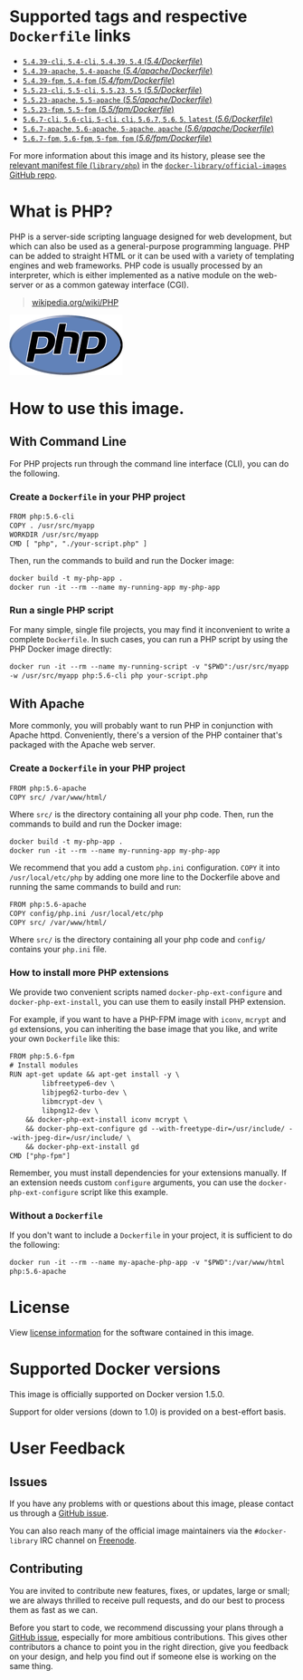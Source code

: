 # Supported tags and respective `Dockerfile` links

-	[`5.4.39-cli`, `5.4-cli`, `5.4.39`, `5.4` (*5.4/Dockerfile*)](https://github.com/docker-library/php/blob/c909cc49a563356927300e12501fd2f86b404b4d/5.4/Dockerfile)
-	[`5.4.39-apache`, `5.4-apache` (*5.4/apache/Dockerfile*)](https://github.com/docker-library/php/blob/c909cc49a563356927300e12501fd2f86b404b4d/5.4/apache/Dockerfile)
-	[`5.4.39-fpm`, `5.4-fpm` (*5.4/fpm/Dockerfile*)](https://github.com/docker-library/php/blob/0d49708c9983607adc23ed09f778caa54b7312f8/5.4/fpm/Dockerfile)
-	[`5.5.23-cli`, `5.5-cli`, `5.5.23`, `5.5` (*5.5/Dockerfile*)](https://github.com/docker-library/php/blob/c909cc49a563356927300e12501fd2f86b404b4d/5.5/Dockerfile)
-	[`5.5.23-apache`, `5.5-apache` (*5.5/apache/Dockerfile*)](https://github.com/docker-library/php/blob/c909cc49a563356927300e12501fd2f86b404b4d/5.5/apache/Dockerfile)
-	[`5.5.23-fpm`, `5.5-fpm` (*5.5/fpm/Dockerfile*)](https://github.com/docker-library/php/blob/0d49708c9983607adc23ed09f778caa54b7312f8/5.5/fpm/Dockerfile)
-	[`5.6.7-cli`, `5.6-cli`, `5-cli`, `cli`, `5.6.7`, `5.6`, `5`, `latest` (*5.6/Dockerfile*)](https://github.com/docker-library/php/blob/c909cc49a563356927300e12501fd2f86b404b4d/5.6/Dockerfile)
-	[`5.6.7-apache`, `5.6-apache`, `5-apache`, `apache` (*5.6/apache/Dockerfile*)](https://github.com/docker-library/php/blob/c909cc49a563356927300e12501fd2f86b404b4d/5.6/apache/Dockerfile)
-	[`5.6.7-fpm`, `5.6-fpm`, `5-fpm`, `fpm` (*5.6/fpm/Dockerfile*)](https://github.com/docker-library/php/blob/0d49708c9983607adc23ed09f778caa54b7312f8/5.6/fpm/Dockerfile)

For more information about this image and its history, please see the [relevant manifest file (`library/php`)](https://github.com/docker-library/official-images/blob/master/library/php) in the [`docker-library/official-images` GitHub repo](https://github.com/docker-library/official-images).

# What is PHP?

PHP is a server-side scripting language designed for web development, but which can also be used as a general-purpose programming language. PHP can be added to straight HTML or it can be used with a variety of templating engines and web frameworks. PHP code is usually processed by an interpreter, which is either implemented as a native module on the web-server or as a common gateway interface (CGI).

> [wikipedia.org/wiki/PHP](http://en.wikipedia.org/wiki/PHP)

![logo](https://raw.githubusercontent.com/docker-library/docs/master/php/logo.png)

# How to use this image.

## With Command Line

For PHP projects run through the command line interface (CLI), you can do the following.

### Create a `Dockerfile` in your PHP project

	FROM php:5.6-cli
	COPY . /usr/src/myapp
	WORKDIR /usr/src/myapp
	CMD [ "php", "./your-script.php" ]

Then, run the commands to build and run the Docker image:

	docker build -t my-php-app .
	docker run -it --rm --name my-running-app my-php-app

### Run a single PHP script

For many simple, single file projects, you may find it inconvenient to write a complete `Dockerfile`. In such cases, you can run a PHP script by using the PHP Docker image directly:

	docker run -it --rm --name my-running-script -v "$PWD":/usr/src/myapp -w /usr/src/myapp php:5.6-cli php your-script.php

## With Apache

More commonly, you will probably want to run PHP in conjunction with Apache httpd. Conveniently, there's a version of the PHP container that's packaged with the Apache web server.

### Create a `Dockerfile` in your PHP project

	FROM php:5.6-apache
	COPY src/ /var/www/html/

Where `src/` is the directory containing all your php code. Then, run the commands to build and run the Docker image:

	docker build -t my-php-app .
	docker run -it --rm --name my-running-app my-php-app

We recommend that you add a custom `php.ini` configuration. `COPY` it into `/usr/local/etc/php` by adding one more line to the Dockerfile above and running the same commands to build and run:

	FROM php:5.6-apache
	COPY config/php.ini /usr/local/etc/php
	COPY src/ /var/www/html/

Where `src/` is the directory containing all your php code and `config/` contains your `php.ini` file.

### How to install more PHP extensions

We provide two convenient scripts named `docker-php-ext-configure` and `docker-php-ext-install`, you can use them to easily install PHP extension.

For example, if you want to have a PHP-FPM image with `iconv`, `mcrypt` and `gd` extensions, you can inheriting the base image that you like, and write your own `Dockerfile` like this:

	FROM php:5.6-fpm
	# Install modules
	RUN apt-get update && apt-get install -y \
	        libfreetype6-dev \
	        libjpeg62-turbo-dev \
	        libmcrypt-dev \
	        libpng12-dev \
	    && docker-php-ext-install iconv mcrypt \
	    && docker-php-ext-configure gd --with-freetype-dir=/usr/include/ --with-jpeg-dir=/usr/include/ \
	    && docker-php-ext-install gd
	CMD ["php-fpm"]

Remember, you must install dependencies for your extensions manually. If an extension needs custom `configure` arguments, you can use the `docker-php-ext-configure` script like this example.

### Without a `Dockerfile`

If you don't want to include a `Dockerfile` in your project, it is sufficient to do the following:

	docker run -it --rm --name my-apache-php-app -v "$PWD":/var/www/html php:5.6-apache

# License

View [license information](http://php.net/license/) for the software contained in this image.

# Supported Docker versions

This image is officially supported on Docker version 1.5.0.

Support for older versions (down to 1.0) is provided on a best-effort basis.

# User Feedback

## Issues

If you have any problems with or questions about this image, please contact us through a [GitHub issue](https://github.com/docker-library/php/issues).

You can also reach many of the official image maintainers via the `#docker-library` IRC channel on [Freenode](https://freenode.net).

## Contributing

You are invited to contribute new features, fixes, or updates, large or small; we are always thrilled to receive pull requests, and do our best to process them as fast as we can.

Before you start to code, we recommend discussing your plans through a [GitHub issue](https://github.com/docker-library/php/issues), especially for more ambitious contributions. This gives other contributors a chance to point you in the right direction, give you feedback on your design, and help you find out if someone else is working on the same thing.
